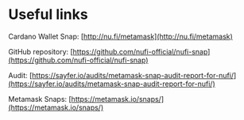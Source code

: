 # Useful links



Cardano Wallet Snap: [http://nu.fi/metamask](http://nu.fi/metamask)

GitHub repository: [https://github.com/nufi-official/nufi-snap](https://github.com/nufi-official/nufi-snap)

Audit: [https://sayfer.io/audits/metamask-snap-audit-report-for-nufi/](https://sayfer.io/audits/metamask-snap-audit-report-for-nufi/)

Metamask Snaps: [https://metamask.io/snaps/](https://metamask.io/snaps/)
